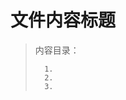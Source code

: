 <!--
 * @Date: 2024-06-06
 * @LastEditors: GoKo-Son626
 * @LastEditTime: 2024-08-03
 * @FilePath: \STM32_Study\入门篇\15.ADC\ADC.md
 * @Description: 该模板为所有笔记模板
-->

# 文件内容标题

> 内容目录：
> 
>       1. 
>       2. 
>       3. 